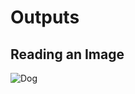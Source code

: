 # Outputs
## Reading an Image
![Dog](https://github.com/qwertysbk/Learning_OpenCV_using_Python/assets/107026373/e45eea22-467c-4301-972b-f666481bd826)
